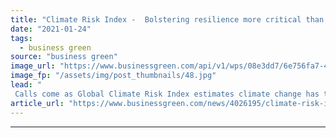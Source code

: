 ```yaml
---
title: "Climate Risk Index -  Bolstering resilience more critical than ever as climate impacts escalate"
date: "2021-01-24"
tags: 
  - business green
source: "business green"
image_url: "https://www.businessgreen.com/api/v1/wps/08e3dd7/6e756fa7-47d6-4cc0-856d-b94debacc62e/10/Hurricane-Harvey-impact-185x114.jpg"
image_fp: "/assets/img/post_thumbnails/48.jpg"
lead: "
 Calls come as Global Climate Risk Index estimates climate change has taken 475, 000 lives and incurred $2.56tr of economic damages between 2000 and 2019 ..."
article_url: "https://www.businessgreen.com/news/4026195/climate-risk-index-bolstering-resilience-critical-climate-impacts-escalate"
---
```


---
